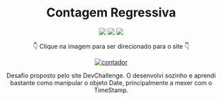 <div align=center>

# Contagem Regressiva
 
  <img src="https://img.shields.io/badge/-HTML-orange?style=for-the-badge&logo=html5">
  <img src="https://img.shields.io/badge/-CSS-blue?style=for-the-badge&logo=css3">
  <img src="https://img.shields.io/badge/-JAVASCRIPT-yellow?style=for-the-badge&logo=javascript">
 
 👇 Clique na imagem para ser direcionado para o site 👇
 
 [![contador](https://user-images.githubusercontent.com/80923539/136685896-16170619-382b-4822-be0e-0bedc4662570.jpg)](https://nanepifanio.github.io/Contagem-Regressiva/)


Desafio proposto pelo site DevChallenge. O desenvolvi sozinho e aprendi bastante como manipular o objeto Date, principalmente a mexer com o TimeStamp.

 
 </div>
